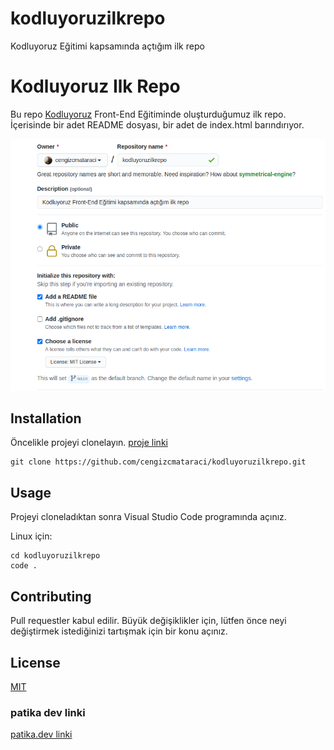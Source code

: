 # kodluyoruzilkrepo
Kodluyoruz Eğitimi kapsamında açtığım ilk repo

# Kodluyoruz Ilk Repo
Bu repo [Kodluyoruz](https://www.kodluyoruz.org/) Front-End Eğitiminde oluşturduğumuz ilk repo. İçerisinde bir adet README dosyası, bir adet de index.html barındırıyor.

![gorsel](https://github.com/Kodluyoruz/taskforce/blob/main/git/odev1/figures/github.png) 


## Installation
Öncelikle projeyi clonelayın. [proje linki](https://github.com/newersaynever/kodluyoruzilkrepo)

```
git clone https://github.com/cengizcmataraci/kodluyoruzilkrepo.git

```

## Usage
Projeyi cloneladıktan sonra Visual Studio Code programında açınız.

Linux için:

```
cd kodluyoruzilkrepo
code .
```


## Contributing
Pull requestler kabul edilir. Büyük değişiklikler için, lütfen önce neyi değiştirmek istediğinizi tartışmak için bir konu açınız.


## License
[MIT](https://choosealicense.com/licenses/mit/)


### patika dev linki

[patika.dev linki](https://app.patika.dev/stigma) 